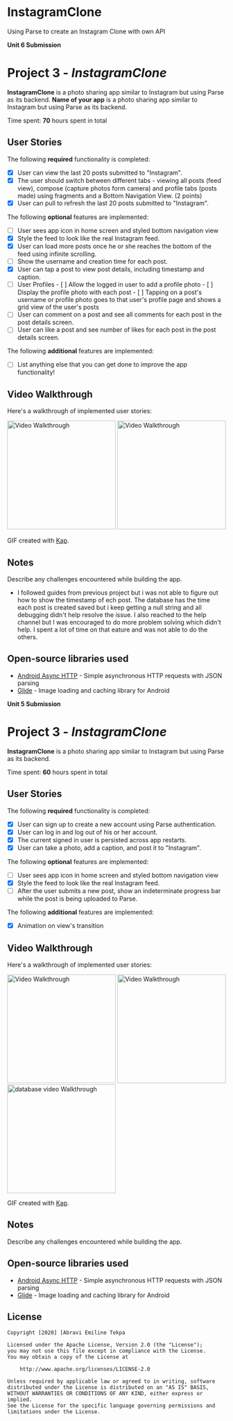 # InstagramClone
Using Parse to create an Instagram Clone with own API

**Unit 6 Submission**

# Project 3 - *InstagramClone*

**InstagramClone** is a photo sharing app similar to Instagram but using Parse as its backend.
**Name of your app** is a photo sharing app similar to Instagram but using Parse as its backend.

Time spent: **70** hours spent in total

## User Stories

The following **required** functionality is completed:

- [x] User can view the last 20 posts submitted to "Instagram".
- [x] The user should switch between different tabs - viewing all posts (feed view), compose (capture photos form camera) and profile tabs (posts made) using fragments and a Bottom Navigation View. (2 points)
- [x] User can pull to refresh the last 20 posts submitted to "Instagram".

The following **optional** features are implemented:

- [ ] User sees app icon in home screen and styled bottom navigation view
- [x] Style the feed to look like the real Instagram feed.
- [x] User can load more posts once he or she reaches the bottom of the feed using infinite scrolling.
- [ ] Show the username and creation time for each post.
- [x] User can tap a post to view post details, including timestamp and caption.
- [ ] User Profiles
      - [ ] Allow the logged in user to add a profile photo
      - [ ] Display the profile photo with each post
      - [ ] Tapping on a post's username or profile photo goes to that user's profile page and shows a grid view of the user's posts 
- [ ] User can comment on a post and see all comments for each post in the post details screen.
- [ ] User can like a post and see number of likes for each post in the post details screen.

The following **additional** features are implemented:

- [ ] List anything else that you can get done to improve the app functionality!

## Video Walkthrough

Here's a walkthrough of implemented user stories:

<img src='video_1.gif' title='Video Walkthrough' width='250' alt='Video Walkthrough' /> <img src='video_2.gif' title='Video Walkthrough' width='250' alt='Video Walkthrough' /> 

GIF created with [Kap](https://getkap.co).

## Notes

Describe any challenges encountered while building the app.

- I followed guides from previous project but i was not able to figure out how to show the timestamp of ech post. The database has the time each post is created saved but i keep getting a null string and all debugging didn't help resolve the issue. I also reached to the help channel but I was encouraged to do more problem solving which didn't help. I spent a lot of time on that eature and was not able to do the others.

## Open-source libraries used

- [Android Async HTTP](https://github.com/codepath/CPAsyncHttpClient) - Simple asynchronous HTTP requests with JSON parsing
- [Glide](https://github.com/bumptech/glide) - Image loading and caching library for Android

**Unit 5 Submission**


# Project 3 - *InstagramClone*

**InstagramClone** is a photo sharing app similar to Instagram but using Parse as its backend.

Time spent: **60** hours spent in total

## User Stories

The following **required** functionality is completed:

- [x] User can sign up to create a new account using Parse authentication.
- [x] User can log in and log out of his or her account.
- [x] The current signed in user is persisted across app restarts.
- [x] User can take a photo, add a caption, and post it to "Instagram".

The following **optional** features are implemented:

- [ ] User sees app icon in home screen and styled bottom navigation view
- [x] Style the feed to look like the real Instagram feed.
- [ ] After the user submits a new post, show an indeterminate progress bar while the post is being uploaded to Parse.

The following **additional** features are implemented:

- [x] Animation on view's transition

## Video Walkthrough

Here's a walkthrough of implemented user stories:

<img src='Walkthroughgif.gif' title='Video Walkthrough' width='250' alt='Video Walkthrough' /> <img src='video.gif' title='Video Walkthrough' width='250' alt='Video Walkthrough' /> 
<br><img src='database.gif' title='Video Walkthrough' width='250' alt='database video Walkthrough' />

GIF created with [Kap](https://getkap.co).

## Notes

Describe any challenges encountered while building the app.

## Open-source libraries used

- [Android Async HTTP](https://github.com/codepath/CPAsyncHttpClient) - Simple asynchronous HTTP requests with JSON parsing
- [Glide](https://github.com/bumptech/glide) - Image loading and caching library for Android

## License

    Copyright [2020] [Abravi Emiline Tekpa

    Licensed under the Apache License, Version 2.0 (the "License");
    you may not use this file except in compliance with the License.
    You may obtain a copy of the License at

        http://www.apache.org/licenses/LICENSE-2.0

    Unless required by applicable law or agreed to in writing, software
    distributed under the License is distributed on an "AS IS" BASIS,
    WITHOUT WARRANTIES OR CONDITIONS OF ANY KIND, either express or implied.
    See the License for the specific language governing permissions and
    limitations under the License.
